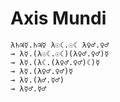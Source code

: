 # Axis Mundi
```
λ♄♃☿.♄♃☿ λ☉☾.☉☾ λ♀♂.♀♂
→ λ☿.(λ☉☾.☉☾)(λ♀♂.♀♂)☿
→ λ☿.(λ☾.(λ♀♂.♀♂)☾)☿
→ λ☿.(λ♀♂.♀♂)☿
→ λ☿.(λ♂.☿♂)
→ λ☿♂.☿♂
```
